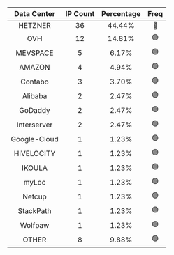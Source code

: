 | Data Center | IP Count | Percentage | Freq |
|:------------:|:--------:|:-----------:|:-----:|
| HETZNER | 36 | 44.44% | 🔴 |
| OVH | 12 | 14.81% | 🟢 |
| MEVSPACE | 5 | 6.17% | 🟢 |
| AMAZON | 4 | 4.94% | 🟢 |
| Contabo | 3 | 3.70% | 🟢 |
| Alibaba | 2 | 2.47% | 🟢 |
| GoDaddy | 2 | 2.47% | 🟢 |
| Interserver | 2 | 2.47% | 🟢 |
| Google-Cloud | 1 | 1.23% | 🟢 |
| HIVELOCITY | 1 | 1.23% | 🟢 |
| IKOULA | 1 | 1.23% | 🟢 |
| myLoc | 1 | 1.23% | 🟢 |
| Netcup | 1 | 1.23% | 🟢 |
| StackPath | 1 | 1.23% | 🟢 |
| Wolfpaw | 1 | 1.23% | 🟢 |
| OTHER | 8 | 9.88% | 🟢 |